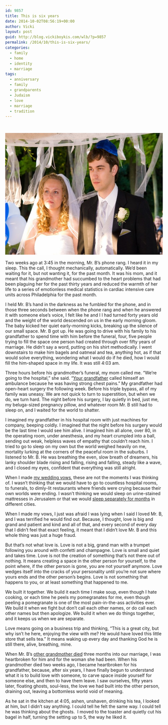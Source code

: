 ```yaml
---
id: 9857
title: This is six years
date: 2014-10-02T08:56:19+00:00
author: Vicki
layout: post
guid: http://blog.vickiboykis.com/wlb/?p=9857
permalink: /2014/10/this-is-six-years/
categories:
  - family
  - home
  - identity
  - marriage
tags:
  - anniversary
  - family
  - grandparents
  - Judaism
  - love
  - marriage
  - tradition
---
```

&nbsp;

[<img class="aligncenter size-medium wp-image-9858" src="https://raw.githubusercontent.com/veekaybee/wlb/gh-pages/assets/images/2014/10/Classic-Photo-257-580x388.jpg" alt="Classic Photo 257" width="580" height="388" />](https://raw.githubusercontent.com/veekaybee/wlb/gh-pages/assets/images/2014/10/Classic-Photo-257.jpg)

Two weeks ago at 3:45 in the morning, Mr. B&#8217;s phone rang. I heard it in my sleep. This the call, I thought mechanically, automatically. We&#8217;d been waiting for it, but not wanting it, for the past month. It was his mom, and it meant that his grandmother had succumbed to the heart problems that had been plaguing her for the past thirty years and reduced the warmth of her life to a series of emotionless medical statistics in cardiac intensive care units across Philadelphia for the past month.

I held Mr. B&#8217;s hand in the darkness as he fumbled for the phone, and in those three seconds between when the phone rang and when he answered it with someone else&#8217;s voice, I felt like he and I I had turned forty years old and the weight of the world descended on us in the early morning gloom. The baby kicked her quiet early-morning kicks, breaking up the silence of our small space. Mr. B got up. He was going to drive with his family to his grandfather to spend time with him before the funeral, four, five people trying to fill the space one person had created through over fifty years of marriage. He didn&#8217;t say a word, putting on his shirt methodically. I went downstairs to make him bagels and oatmeal and tea, anything hot, as if that would solve everything, wondering what I would do if he died, how I would fill the him-shaped space in my life. It was still 4:03 am.

Three hours before his grandmother&#8217;s funeral, my mom called me. &#8220;We&#8217;re going to the hospital,&#8221; she said. &#8220;<a href="http://blog.vickiboykis.com/wlb/2010/06/if-my-grandpa-cant-come-to-the-pictures-they-come-to-him/" target="_blank">Your grandfather</a> called himself an ambulance because he was having strong chest pains.&#8221; My grandfather had open-heart surgery the following week. Before his triple bypass, all of my family was uneasy. We are not quick to turn to superstition, but when we do, we turn hard. The night before his surgery, I lay quietly in bed, just me, my beluga-sized pregnancy pillow, and whatever room Mr. B still had to sleep on, and I waited for the world to shatter.

I imagined my grandfather in his hospital room with just machines for company, beeping coldly. I imagined that the night before his surgery would be the last time I would see him alive. I imagined him all alone, over 80, in the operating room, under anesthesia, and my heart crumpled into a ball, sending out weak, helpless waves of empathy that couldn&#8217;t reach him. I tried to go to sleep on my own but the world weighed heavily on me, mortality lurking at the corners of the peaceful room in the suburbs. I listened to Mr. B. He was breathing the even, slow breath of dreamers, his lanky shoulder blade rising and falling, rising and falling, steady like a wave, and I closed my eyes, confident that everything was still alright.

When I made <a href="http://blog.vickiboykis.com/wlb/2011/10/three-years-of-boykis/" target="_blank">my wedding vows</a>, these are not the moments I was thinking of. I wasn&#8217;t thinking that we would have to go to countless hospital rooms, to funerals, to dimly-lit restaurants where friends were crying because their own worlds were ending. I wasn&#8217;t thinking we would sleep on urine-stained mattresses in Jerusalem or that we would <a href="http://blog.vickiboykis.com/wlb/2011/01/getting-married-and-living-apart-is-like-drinking-non-alcoholic-wine/" target="_blank">sleep separately for months</a> in different cities.

When I made my vows, I just was afraid I was lying when I said I loved Mr. B, and I was terrified he would find out. Because, I thought, love is big and grand and patient and kind and all of that, and every second of every day that I didn&#8217;t feel that exact feeling, it meant that I didn&#8217;t love Mr. B and this whole thing was just a huge fraud.

But that&#8217;s not what love is. Love is not a big, grand man with a trumpet following you around with confetti and champagne. Love is small and quiet and takes time. Love is not the creation of something that&#8217;s not there out of nothing. It means creating a space in the other person for yourself, to the point where, if the other person is gone, you are not yourself anymore. Love wedges itself into the cracks of your personality until you&#8217;re not sure where yours ends and the other person&#8217;s begins. Love is not something that happens to you, or at least something that happened to me.

We built it together. We build it each time I make soup, even though I hate cooking, or each time he peels my pomegranates for me, even though peeling a pomegranate is one of the most pain-in-the-ass activities ever. We build it when we fight but don&#8217;t call each other names, or do call each other names but then apologize. We build it when we do things together, and it keeps us when we are separate.

Love means going on a business trip and thinking, &#8220;This is a great city, but why isn&#8217;t he here, enjoying the view with me? He would have loved this little store that sells tea.&#8221; It means waking up every day and thanking God he is still there, alive, breathing, mine.

When Mr. B&#8217;s <a href="http://blog.vickiboykis.com/wlb/2010/11/kaddish-this-is-going-to-be-a-morose-one-can-you-tell/" target="_blank">other grandmother died</a> three months into our marriage, I was heartbroken for him and for the woman she had been. When his grandmother died two weeks ago, I became heartbroken for his grandfather, because, after six years, I have finally begun to understand what it is to build love with someone, to carve space inside yourself for someone else, and then to have them leave. I saw ourselves, fifty years later, floating ghosts, soul-less, the love we had built into the other person, draining out, leaving a bottomless world void of meaning.

As he sat in the kitchen at 4:05, ashen, unshaven, drinking his tea, I looked at him, but I didn&#8217;t say anything. I could tell he felt the same way. I could tell he was thinking about the ghosts.  I moved to the toaster and quietly cut his bagel in half, turning the setting up to 5, the way he liked it.